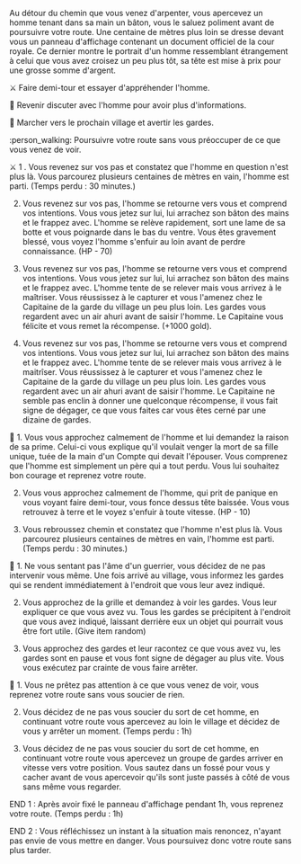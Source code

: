Au détour du chemin que vous venez d'arpenter, vous apercevez un homme tenant dans sa main un bâton, vous le saluez poliment avant de poursuivre votre route. Une centaine de mètres plus loin se dresse devant vous un panneau d'affichage contenant un document officiel de la cour royale. Ce dernier montre le portrait d'un homme ressemblant étrangement à celui que vous avez croisez un peu plus tôt, sa tête est mise à prix pour une grosse somme d'argent.

⚔️ Faire demi-tour et essayer d'appréhender l'homme.

🤝 Revenir discuter avec l'homme pour avoir plus d'informations.

💂 Marcher vers le prochain village et avertir les gardes.

:person_walking: Poursuivre votre route sans vous préoccuper de ce que vous venez de voir.

⚔️ 1 . Vous revenez sur vos pas et constatez que l'homme en question n'est plus là. Vous parcourez plusieurs centaines de mètres en vain, l'homme est parti. (Temps perdu : 30 minutes.)

2. Vous revenez sur vos pas, l'homme se retourne vers vous et comprend vos intentions. Vous vous jetez sur lui, lui arrachez son bâton des mains et le frappez avec. L'homme se relève rapidement, sort une lame de sa botte et vous poignarde dans le bas du ventre. Vous êtes gravement blessé, vous voyez l'homme s'enfuir au loin avant de perdre connaissance. (HP - 70)

3. Vous revenez sur vos pas, l'homme se retourne vers vous et comprend vos intentions. Vous vous jetez sur lui, lui arrachez son bâton des mains et le frappez avec. L'homme tente de se relever mais vous arrivez à le maîtriser. Vous réussissez à le capturer et vous l'amenez chez le Capitaine de la garde du village un peu plus loin. Les gardes vous regardent avec un air ahuri avant de saisir l'homme. Le Capitaine vous félicite et vous remet la récompense. (+1000 gold).

4. Vous revenez sur vos pas, l'homme se retourne vers vous et comprend vos intentions. Vous vous jetez sur lui, lui arrachez son bâton des mains et le frappez avec. L'homme tente de se relever mais vous arrivez à le maitrîser. Vous réussissez à le capturer et vous l'amenez chez le Capitaine de la garde du village un peu plus loin. Les gardes vous regardent avec un air ahuri avant de saisir l'homme. Le Capitaine ne semble pas enclin à donner une quelconque récompense, il vous fait signe de dégager, ce que vous faites car vous êtes cerné par une dizaine de gardes.

🤝 1. Vous vous approchez calmement de l'homme et lui demandez la raison de sa prime. Celui-ci vous explique qu'il voulait venger la mort de sa fille unique, tuée de la main d'un Compte qui devait l'épouser. Vous comprenez que l'homme est simplement un père qui a tout perdu. Vous lui souhaitez bon courage et reprenez votre route.

2. Vous vous approchez calmement de l'homme, qui prit de panique en vous voyant faire demi-tour, vous fonce dessus tête baissée. Vous vous retrouvez à terre et le voyez s'enfuir à toute vitesse. (HP - 10)

3. Vous rebroussez chemin et constatez que l'homme n'est plus là. Vous parcourez plusieurs centaines de mètres en vain, l'homme est parti. (Temps perdu : 30 minutes.)

💂 1. Ne vous sentant pas l'âme d'un guerrier, vous décidez de ne pas intervenir vous même. Une fois arrivé au village, vous informez les gardes qui se rendent immédiatement à l'endroit que vous leur avez indiqué.

2. Vous approchez de la grille et demandez à voir les gardes. Vous leur expliquer ce que vous avez vu. Tous les gardes se précipitent à l'endroit que vous avez indiqué, laissant derrière eux un objet qui pourrait vous être fort utile. (Give item random)

3. Vous approchez des gardes et leur racontez ce que vous avez vu, les gardes sont en pause et vous font signe de dégager au plus vite. Vous vous exécutez par crainte de vous faire arrêter.

🚶 1. Vous ne prêtez pas attention à ce que vous venez de voir, vous reprenez votre route sans vous soucier de rien.

2. Vous décidez de ne pas vous soucier du sort de cet homme, en continuant votre route vous apercevez au loin le village et décidez de vous y arrêter un moment. (Temps perdu : 1h)

3. Vous décidez de ne pas vous soucier du sort de cet homme, en continuant votre route vous apercevez un groupe de gardes arriver en vitesse vers votre position. Vous sautez dans un fossé pour vous y cacher avant de vous apercevoir qu'ils sont juste passés à côté de vous sans même vous regarder.

END 1 :  Après avoir fixé le panneau d'affichage pendant 1h, vous reprenez votre route. (Temps perdu : 1h)

END 2 : Vous réfléchissez un instant à la situation mais renoncez, n'ayant pas envie de vous mettre en danger. Vous poursuivez donc votre route sans plus tarder.
